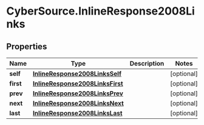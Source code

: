 # CyberSource.InlineResponse2008Links

## Properties
Name | Type | Description | Notes
------------ | ------------- | ------------- | -------------
**self** | [**InlineResponse2008LinksSelf**](InlineResponse2008LinksSelf.md) |  | [optional] 
**first** | [**InlineResponse2008LinksFirst**](InlineResponse2008LinksFirst.md) |  | [optional] 
**prev** | [**InlineResponse2008LinksPrev**](InlineResponse2008LinksPrev.md) |  | [optional] 
**next** | [**InlineResponse2008LinksNext**](InlineResponse2008LinksNext.md) |  | [optional] 
**last** | [**InlineResponse2008LinksLast**](InlineResponse2008LinksLast.md) |  | [optional] 


